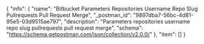 {
  "info": {
    "name": "Bitbucket Parameters Repositories Username Repo Slug Pullrequests Pull Request  Merge",
    "_postman_id": "9897dba7-56bc-4d81-95e5-03d9515ae797",
    "description": "Parameters repositories username repo slug pullrequests pull request  merge",
    "schema": "https://schema.getpostman.com/json/collection/v2.0.0/"
  },
  "item": []
}